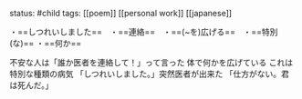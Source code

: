 status: #child 
tags: [[poem]] [[personal work]] [[japanese]]

・==しつれいしました==　・==連絡==　・==(~を)広げる==　・==特別(な)== ・==何か==  

不安な人は「誰か医者を連絡して！」って言った
体で何かを広げている
これは特別な種類の病気
「しつれいしました。」突然医者が出来た
「仕方がない。君は死んだ。」
